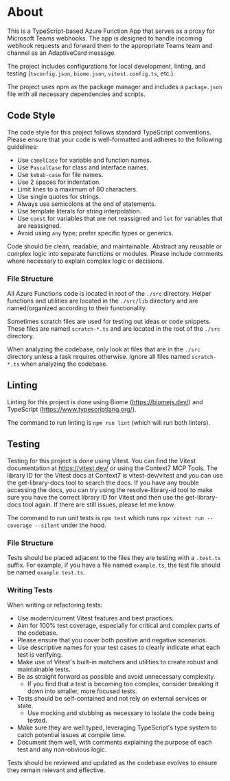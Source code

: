 # About

This is a TypeScript-based Azure Function App that serves as a proxy for Microsoft Teams webhooks. The app is designed to handle incoming webhook requests and forward them to the appropriate Teams team and channel as an AdaptiveCard message.

The project includes configurations for local development, linting, and testing (`tsconfig.json`, `biome.json`, `vitest.config.ts`, etc.).

The project uses npm as the package manager and includes a `package.json` file with all necessary dependencies and scripts.

## Code Style

The code style for this project follows standard TypeScript conventions. Please ensure that your code is well-formatted and adheres to the following guidelines:

- Use `camelCase` for variable and function names.
- Use `PascalCase` for class and interface names.
- Use `kebab-case` for file names.
- Use 2 spaces for indentation.
- Limit lines to a maximum of 80 characters.
- Use single quotes for strings.
- Always use semicolons at the end of statements.
- Use template literals for string interpolation.
- Use `const` for variables that are not reassigned and `let` for variables that are reassigned.
- Avoid using `any` type; prefer specific types or generics.

Code should be clean, readable, and maintainable. Abstract any reusable or complex logic into separate functions or modules. Please include comments where necessary to explain complex logic or decisions.

### File Structure

All Azure Functions code is located in root of the `./src` directory. Helper functions and utilities are located in the `./src/lib` directory and are named/organized according to their functionality.

Sometimes scratch files are used for testing out ideas or code snippets. These files are named `scratch-*.ts` and are located in the root of the `./src` directory.

When analyzing the codebase, only look at files that are in the `./src` directory unless a task requires otherwise. Ignore all files named `scratch-*.ts` when analyzing the codebase.

## Linting

Linting for this project is done using Biome (https://biomejs.dev/) and TypeScript (https://www.typescriptlang.org/).

The command to run linting is `npm run lint` (which will run both linters).

## Testing

Testing for this project is done using Vitest. You can find the Vitest documentation at https://vitest.dev/ or using the Context7 MCP Tools. The library ID for the Vitest docs at Context7 is vitest-dev/vitest and you can use the get-library-docs tool to search the docs. If you have any trouble accessing the docs, you can try using the resolve-library-id tool to make sure you have the correct library ID for Vitest and then use the get-library-docs tool again. If there are still issues, please let me know.

The command to run unit tests is `npm test` which runs `npx vitest run --coverage --silent` under the hood.

### File Structure

Tests should be placed adjacent to the files they are testing with a `.test.ts` suffix. For example, if you have a file named `example.ts`, the test file should be named `example.test.ts`.

### Writing Tests

When writing or refactoring tests:

- Use modern/current Vitest features and best practices.
- Aim for 100% test coverage, especially for critical and complex parts of the codebase.
- Please ensure that you cover both positive and negative scenarios.
- Use descriptive names for your test cases to clearly indicate what each test is verifying.
- Make use of Vitest's built-in matchers and utilities to create robust and maintainable tests.
- Be as straight forward as possible and avoid unnecessary complexity.
  - If you find that a test is becoming too complex, consider breaking it down into smaller, more focused tests.
- Tests should be self-contained and not rely on external services or state.
  - Use mocking and stubbing as necessary to isolate the code being tested.
- Make sure they are well typed, leveraging TypeScript's type system to catch potential issues at compile time.
- Document them well, with comments explaining the purpose of each test and any non-obvious logic.

Tests should be reviewed and updated as the codebase evolves to ensure they remain relevant and effective.



